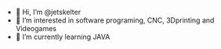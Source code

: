 - 👋 Hi, I’m @jetskelter
- 👀 I’m interested in software programing, CNC, 3Dprinting and Videogames
- 🌱 I’m currently learning JAVA

<!---
jetskelter/jetskelter is a ✨ special ✨ repository because its `README.md` (this file) appears on your GitHub profile.
You can click the Preview link to take a look at your changes.
--->
